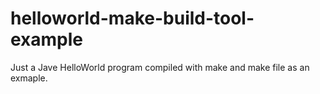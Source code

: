 # helloworld-make-build-tool-example
Just a Jave HelloWorld program compiled with make and make file as an exmaple.
